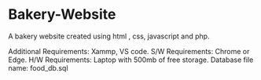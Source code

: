 # Bakery-Website
A bakery website created using html , css, javascript and php.

Additional Requirements: Xammp, VS code.
S/W Requirements: Chrome or Edge.
H/W Requirements: Laptop with 500mb of free storage.
Database file name: food_db.sql
